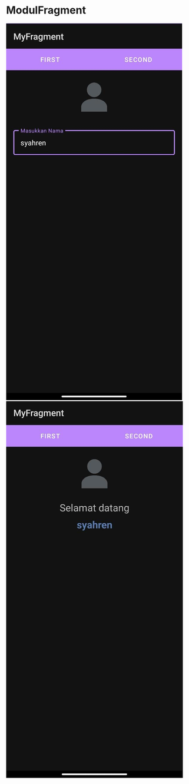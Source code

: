 # ModulFragment

![Alt Teks](https://github.com/nerhays/ModulFragment/blob/main/WhatsApp%20Image%202022-04-14%20at%2011.03.52.jpeg)
![Alt Teks](https://github.com/nerhays/ModulFragment/blob/main/WhatsApp%20Image%202022-04-14%20at%2011.03.53.jpeg)
